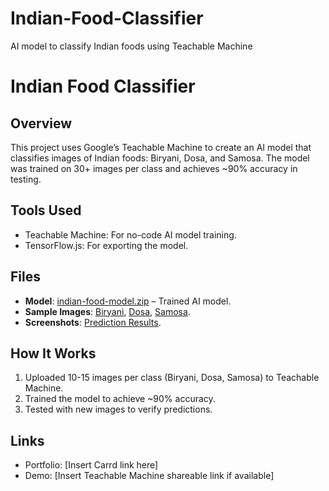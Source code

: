 # Indian-Food-Classifier
AI model to classify Indian foods using Teachable Machine
# Indian Food Classifier

## Overview
This project uses Google’s Teachable Machine to create an AI model that classifies images of Indian foods: Biryani, Dosa, and Samosa. The model was trained on 30+ images per class and achieves ~90% accuracy in testing.

## Tools Used
- Teachable Machine: For no-code AI model training.
- TensorFlow.js: For exporting the model.

## Files
- **Model**: [indian-food-model.zip](./model/indian-food-model.zip) – Trained AI model.
- **Sample Images**: [Biryani](./assets/biryani1.jpg), [Dosa](./assets/dosa1.jpg), [Samosa](./assets/samosa1.jpg).
- **Screenshots**: [Prediction Results](./assets/prediction-screenshot.png).

## How It Works
1. Uploaded 10-15 images per class (Biryani, Dosa, Samosa) to Teachable Machine.
2. Trained the model to achieve ~90% accuracy.
3. Tested with new images to verify predictions.

## Links
- Portfolio: [Insert Carrd link here]
- Demo: [Insert Teachable Machine shareable link if available]

